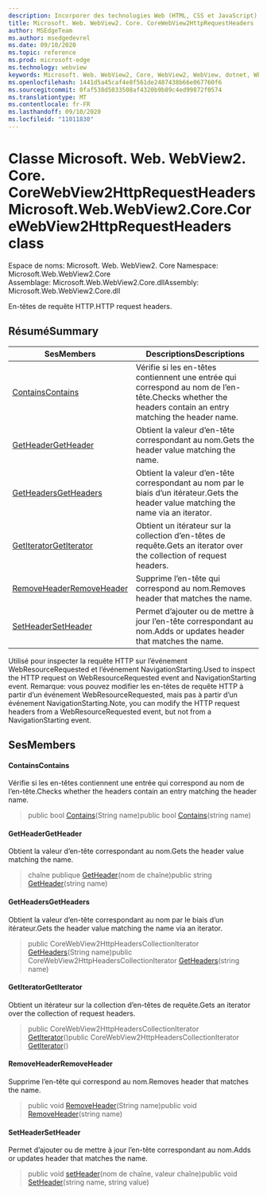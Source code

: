 ```yaml
---
description: Incorporer des technologies Web (HTML, CSS et JavaScript) dans vos applications natives avec le contrôle Microsoft Edge WebView2
title: Microsoft. Web. WebView2. Core. CoreWebView2HttpRequestHeaders
author: MSEdgeTeam
ms.author: msedgedevrel
ms.date: 09/10/2020
ms.topic: reference
ms.prod: microsoft-edge
ms.technology: webview
keywords: Microsoft. Web. WebView2, Core, WebView2, WebView, dotnet, WPF, WinForms, application, Edge, CoreWebView2, CoreWebView2Controller, contrôle de navigateur, Edge html, Microsoft. Web. WebView2. Core. CoreWebView2HttpRequestHeaders
ms.openlocfilehash: 1441d5a45caf4e8f561de2487438b66e067760f6
ms.sourcegitcommit: 0faf538d5033508af4320b9b89c4ed99872f0574
ms.translationtype: MT
ms.contentlocale: fr-FR
ms.lasthandoff: 09/10/2020
ms.locfileid: "11011830"
---
```

# <span data-ttu-id="8bc1a-104">Classe Microsoft. Web. WebView2. Core. CoreWebView2HttpRequestHeaders</span><span class="sxs-lookup"><span data-stu-id="8bc1a-104">Microsoft.Web.WebView2.Core.CoreWebView2HttpRequestHeaders class</span></span> 

<span data-ttu-id="8bc1a-105">Espace de noms: Microsoft. Web. WebView2. Core </span><span class="sxs-lookup"><span data-stu-id="8bc1a-105">Namespace: Microsoft.Web.WebView2.Core</span></span>\
<span data-ttu-id="8bc1a-106">Assemblage: Microsoft.Web.WebView2.Core.dll</span><span class="sxs-lookup"><span data-stu-id="8bc1a-106">Assembly: Microsoft.Web.WebView2.Core.dll</span></span>

<span data-ttu-id="8bc1a-107">En-têtes de requête HTTP.</span><span class="sxs-lookup"><span data-stu-id="8bc1a-107">HTTP request headers.</span></span>

## <span data-ttu-id="8bc1a-108">Résumé</span><span class="sxs-lookup"><span data-stu-id="8bc1a-108">Summary</span></span>

 <span data-ttu-id="8bc1a-109">Ses</span><span class="sxs-lookup"><span data-stu-id="8bc1a-109">Members</span></span>                        | <span data-ttu-id="8bc1a-110">Descriptions</span><span class="sxs-lookup"><span data-stu-id="8bc1a-110">Descriptions</span></span>
--------------------------------|---------------------------------------------
[<span data-ttu-id="8bc1a-111">Contains</span><span class="sxs-lookup"><span data-stu-id="8bc1a-111">Contains</span></span>](#contains) | <span data-ttu-id="8bc1a-112">Vérifie si les en-têtes contiennent une entrée qui correspond au nom de l’en-tête.</span><span class="sxs-lookup"><span data-stu-id="8bc1a-112">Checks whether the headers contain an entry matching the header name.</span></span>
[<span data-ttu-id="8bc1a-113">GetHeader</span><span class="sxs-lookup"><span data-stu-id="8bc1a-113">GetHeader</span></span>](#getheader) | <span data-ttu-id="8bc1a-114">Obtient la valeur d’en-tête correspondant au nom.</span><span class="sxs-lookup"><span data-stu-id="8bc1a-114">Gets the header value matching the name.</span></span>
[<span data-ttu-id="8bc1a-115">GetHeaders</span><span class="sxs-lookup"><span data-stu-id="8bc1a-115">GetHeaders</span></span>](#getheaders) | <span data-ttu-id="8bc1a-116">Obtient la valeur d’en-tête correspondant au nom par le biais d’un itérateur.</span><span class="sxs-lookup"><span data-stu-id="8bc1a-116">Gets the header value matching the name via an iterator.</span></span>
[<span data-ttu-id="8bc1a-117">GetIterator</span><span class="sxs-lookup"><span data-stu-id="8bc1a-117">GetIterator</span></span>](#getiterator) | <span data-ttu-id="8bc1a-118">Obtient un itérateur sur la collection d’en-têtes de requête.</span><span class="sxs-lookup"><span data-stu-id="8bc1a-118">Gets an iterator over the collection of request headers.</span></span>
[<span data-ttu-id="8bc1a-119">RemoveHeader</span><span class="sxs-lookup"><span data-stu-id="8bc1a-119">RemoveHeader</span></span>](#removeheader) | <span data-ttu-id="8bc1a-120">Supprime l’en-tête qui correspond au nom.</span><span class="sxs-lookup"><span data-stu-id="8bc1a-120">Removes header that matches the name.</span></span>
[<span data-ttu-id="8bc1a-121">SetHeader</span><span class="sxs-lookup"><span data-stu-id="8bc1a-121">SetHeader</span></span>](#setheader) | <span data-ttu-id="8bc1a-122">Permet d’ajouter ou de mettre à jour l’en-tête correspondant au nom.</span><span class="sxs-lookup"><span data-stu-id="8bc1a-122">Adds or updates header that matches the name.</span></span>

<span data-ttu-id="8bc1a-123">Utilisé pour inspecter la requête HTTP sur l’événement WebResourceRequested et l’événement NavigationStarting.</span><span class="sxs-lookup"><span data-stu-id="8bc1a-123">Used to inspect the HTTP request on WebResourceRequested event and NavigationStarting event.</span></span> <span data-ttu-id="8bc1a-124">Remarque: vous pouvez modifier les en-têtes de requête HTTP à partir d’un événement WebResourceRequested, mais pas à partir d’un événement NavigationStarting.</span><span class="sxs-lookup"><span data-stu-id="8bc1a-124">Note, you can modify the HTTP request headers from a WebResourceRequested event, but not from a NavigationStarting event.</span></span>

## <span data-ttu-id="8bc1a-125">Ses</span><span class="sxs-lookup"><span data-stu-id="8bc1a-125">Members</span></span>

#### <span data-ttu-id="8bc1a-126">Contains</span><span class="sxs-lookup"><span data-stu-id="8bc1a-126">Contains</span></span> 

<span data-ttu-id="8bc1a-127">Vérifie si les en-têtes contiennent une entrée qui correspond au nom de l’en-tête.</span><span class="sxs-lookup"><span data-stu-id="8bc1a-127">Checks whether the headers contain an entry matching the header name.</span></span>

> <span data-ttu-id="8bc1a-128">public bool [Contains](#contains)(String name)</span><span class="sxs-lookup"><span data-stu-id="8bc1a-128">public bool [Contains](#contains)(string name)</span></span>

#### <span data-ttu-id="8bc1a-129">GetHeader</span><span class="sxs-lookup"><span data-stu-id="8bc1a-129">GetHeader</span></span> 

<span data-ttu-id="8bc1a-130">Obtient la valeur d’en-tête correspondant au nom.</span><span class="sxs-lookup"><span data-stu-id="8bc1a-130">Gets the header value matching the name.</span></span>

> <span data-ttu-id="8bc1a-131">chaîne publique [GetHeader](#getheader)(nom de chaîne)</span><span class="sxs-lookup"><span data-stu-id="8bc1a-131">public string [GetHeader](#getheader)(string name)</span></span>

#### <span data-ttu-id="8bc1a-132">GetHeaders</span><span class="sxs-lookup"><span data-stu-id="8bc1a-132">GetHeaders</span></span> 

<span data-ttu-id="8bc1a-133">Obtient la valeur d’en-tête correspondant au nom par le biais d’un itérateur.</span><span class="sxs-lookup"><span data-stu-id="8bc1a-133">Gets the header value matching the name via an iterator.</span></span>

> <span data-ttu-id="8bc1a-134">public CoreWebView2HttpHeadersCollectionIterator [GetHeaders](#getheaders)(String name)</span><span class="sxs-lookup"><span data-stu-id="8bc1a-134">public CoreWebView2HttpHeadersCollectionIterator [GetHeaders](#getheaders)(string name)</span></span>

#### <span data-ttu-id="8bc1a-135">GetIterator</span><span class="sxs-lookup"><span data-stu-id="8bc1a-135">GetIterator</span></span> 

<span data-ttu-id="8bc1a-136">Obtient un itérateur sur la collection d’en-têtes de requête.</span><span class="sxs-lookup"><span data-stu-id="8bc1a-136">Gets an iterator over the collection of request headers.</span></span>

> <span data-ttu-id="8bc1a-137">public CoreWebView2HttpHeadersCollectionIterator [GetIterator](#getiterator)()</span><span class="sxs-lookup"><span data-stu-id="8bc1a-137">public CoreWebView2HttpHeadersCollectionIterator [GetIterator](#getiterator)()</span></span>

#### <span data-ttu-id="8bc1a-138">RemoveHeader</span><span class="sxs-lookup"><span data-stu-id="8bc1a-138">RemoveHeader</span></span> 

<span data-ttu-id="8bc1a-139">Supprime l’en-tête qui correspond au nom.</span><span class="sxs-lookup"><span data-stu-id="8bc1a-139">Removes header that matches the name.</span></span>

> <span data-ttu-id="8bc1a-140">public void [RemoveHeader](#removeheader)(String name)</span><span class="sxs-lookup"><span data-stu-id="8bc1a-140">public void [RemoveHeader](#removeheader)(string name)</span></span>

#### <span data-ttu-id="8bc1a-141">SetHeader</span><span class="sxs-lookup"><span data-stu-id="8bc1a-141">SetHeader</span></span> 

<span data-ttu-id="8bc1a-142">Permet d’ajouter ou de mettre à jour l’en-tête correspondant au nom.</span><span class="sxs-lookup"><span data-stu-id="8bc1a-142">Adds or updates header that matches the name.</span></span>

> <span data-ttu-id="8bc1a-143">public void [setHeader](#setheader)(nom de chaîne, valeur chaîne)</span><span class="sxs-lookup"><span data-stu-id="8bc1a-143">public void [SetHeader](#setheader)(string name, string value)</span></span>

